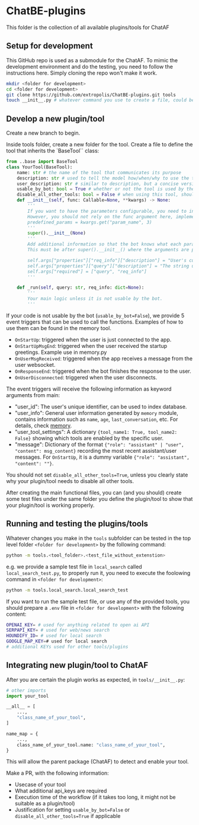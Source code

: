 # ChatBE-plugins

This folder is the collection of all available plugins/tools for ChatAF

## Setup for development

This GitHub repo is used as a submodule for the ChatAF. To mimic the development environment and do the testing, you need to follow the instructions here. Simply cloning the repo won't make it work.

```bash
mkdir <folder for development>
cd <folder for development>
git clone https://github.com/extropolis/ChatBE-plugins.git tools
touch __init__.py # whatever command you use to create a file, could be different on different platforms.
```

## Develop a new plugin/tool

Create a new branch to begin.

Inside tools folder, create a new folder for the tool. Create a file to define the tool that inherits the `BaseTool`` class:

```python
from ..base import BaseTool
class YourTool(BaseTool):
    name: str # the name of the tool that communicates its purpose
    description: str # used to tell the model how/when/why to use the tool. You can provide few-shot examples as a part of the description.
    user_description: str # similar to description, but a concise version, shown to the user
    usable_by_bot: bool = True # whether or not the tool is used by the bot duirng chat
    disable_all_other_tools: bool = False # when using this tool, should all other tools be disabled?
    def __init__(self, func: Callable=None, **kwargs) -> None:
        '''
        If you want to have the parameters configurable, you need to inform the dev team in your PR, so the dev team can properly configure it in the actual code that uses the tool. 
        However, you should not rely on the func argument here, implement your main logic in `_run` instead.
        predefined_params = kwargs.get("param_name", 3)
        '''
        super().__init__(None)
        '''
        Add additional information so that the bot knows what each parameter is used for and which of them are required. 
        This must be after super().__init__() where the arguments are parsed properly.

        self.args["properties"]["req_info"]["description"] = "User's current location. If you don't know user's location, you should still include empty dict {} as req_info in the arguments"
        self.args["properties"]["query"]["description"] = "The string used to search. Make it as concise as possible"
        self.args["required"] = ["query", "req_info"]
        '''

    def _run(self, query: str, req_info: dict=None):
        '''
        Your main logic unless it is not usable by the bot.
        '''
```

If your code is not usable by the bot (`usable_by_bot=False`), we provide 5 event triggers that can be used to call the functions. Examples of how to use them can be found in the memory tool.

- `OnStartUp`: triggered when the user is just connected to the app. 
- `OnStartUpMsgEnd`: triggered when the user received the startup greetings. Example use in memory.py
- `OnUserMsgReceived`: triggered when the app receives a message from the user websocket.
- `OnResponseEnd`: triggered when the bot finishes the response to the user.
- `OnUserDisconnected`: triggered when the user disconnects.

The event triggers will receive the following information as keyword arguments from main:
- "user_id": The user's unique identifier, can be used to index database. 
- "user_info": General user information generated by `memory` module, contains information such as `name`, `age`, `last_conversation`, etc. For details, check [memory](./memory/memory.py).
- "user_tool_settings": A dictionary `{tool_name1: True, tool_name2: False}` showing which tools are enabled by the specific user.
- "message": Dictionary of the format `{"role": "assistant" | "user", "content": msg_content}` recording the most recent assistant/user messages. For `OnStartUp`, it is a dummy variable `{"role": "assistant", "content": ""}`.

You should not set `disable_all_other_tools=True`, unless you clearly state why your plugin/tool needs to disable all other tools.

After creating the main functional files, you can (and you should) create some test files under the same folder you define the plugin/tool to show that your plugin/tool is working properly.

## Running and testing the plugins/tools

Whatever changes you make in the `tools` subfolder can be tested in the top level folder `<folder for development>` by the following command:

```bash
python -m tools.<tool_folder>.<test_file_without_extenstion>
```

e.g. we provide a sample test file in `local_search` called `local_search_test.py`, to properly run it, you need to execute the foolowing command in `<folder for development>`:

```bash
python -m tools.local_search.local_search_test
```

If you want to run the sample test file, or use any of the provided tools, you should prepare a `.env` file in `<folder for development>` with the following content:

```bash
OPENAI_KEY= # used for anything related to open ai API
SERPAPI_KEY= # used for web/news search
HOUNDIFY_ID= # used for local search
GOOGLE_MAP_KEY=# used for local search
# additional KEYs used for other tools/plugins
```

## Integrating new plugin/tool to ChatAF

After you are certain the plugin works as expected, in `tools/__init__.py`:

```python
# other imports
import your_tool

__all__ = [
    ...,
    "class_name_of_your_tool",
]

name_map = {
    ...,
    class_name_of_your_tool.name: "class_name_of_your_tool",
}
```

This will allow the parent package (ChatAF) to detect and enable your tool.

Make a PR, with the following information:
- Usecase of your tool
- What additional api_keys are required
- Execution time of the workflow (if it takes too long, it might not be suitable as a plugin/tool)
- Justification for setting `usable_by_bot=False` or `disable_all_other_tools=True` if applicable